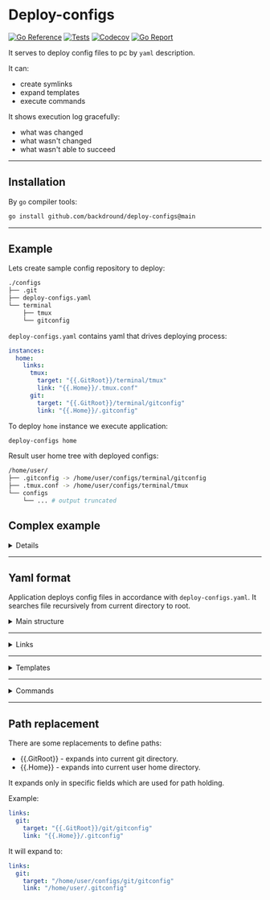 # Deploy-configs

[![Go Reference](https://img.shields.io/badge/go-reference-%2300ADD8?style=flat-square)](https://pkg.go.dev/github.com/backdround/deploy-configs)
[![Tests](https://img.shields.io/github/actions/workflow/status/backdround/deploy-configs/tests.yml?branch=main&label=tests&style=flat-square)](https://github.com/backdround/deploy-configs/actions)
[![Codecov](https://img.shields.io/codecov/c/github/backdround/deploy-configs?style=flat-square)](https://app.codecov.io/gh/backdround/deploy-configs/)
[![Go Report](https://goreportcard.com/badge/github.com/backdround/deploy-configs?style=flat-square)](https://goreportcard.com/report/github.com/backdround/deploy-configs)

It serves to deploy config files to pc by `yaml` description.

It can:
- create symlinks
- expand templates
- execute commands

It shows execution log gracefully:
- what was changed
- what wasn't changed
- what wasn't able to succeed



---
## Installation

By `go` compiler tools:
```bash
go install github.com/backdround/deploy-configs@main
```



---
## Example

Lets create sample config repository to deploy:
```bash
./configs
├── .git
├── deploy-configs.yaml
└── terminal
    ├── tmux
    └── gitconfig
```

`deploy-configs.yaml` contains yaml that drives deploying process:
```yaml
instances:
  home:
    links:
      tmux:
        target: "{{.GitRoot}}/terminal/tmux"
        link: "{{.Home}}/.tmux.conf"
      git:
        target: "{{.GitRoot}}/terminal/gitconfig"
        link: "{{.Home}}/.gitconfig"
```

To deploy `home` instance we execute application:

```bash
deploy-configs home
```

Result user home tree with deployed configs:
```bash
/home/user/
├── .gitconfig -> /home/user/configs/terminal/gitconfig
├── .tmux.conf -> /home/user/configs/terminal/tmux
└── configs
    └── ... # output truncated
```

## Complex example
<details><br>


```bash
# Config repository to deploy
./configs
├── .git
├── deploy-configs.yaml
├── desktop
│   ├── flameshot.ini
│   └── i3_template
├── git
│   └── gitconfig
└── terminal
    └── tmux
```

```yaml
# deploy-configs.yaml
instances:
  home:

    links:
      tmux:
        target: "{{.GitRoot}}/terminal/tmux"
        link: "{{.Home}}/.tmux.conf"
      git:
        target: "{{.GitRoot}}/git/gitconfig"
        link: "{{.Home}}/.gitconfig"

    commands:
      flameshot:
        input: "{{.GitRoot}}/desktop/flameshot.ini"
        output: "{{.Home}}/.config/flameshot/flameshot.ini"
        command: "sed \"s~%HOMEDIR%~$HOME~g\" '{{.Input}}' > '{{.Output}}'"

    templates:
      i3:
        input: "{{.GitRoot}}/desktop/i3_template"
        output: "{{.Home}}/.config/i3/config"
        data:
          telegram:
            size: "525 700"
            position: "1348 96"
          monitors:
            left: "DP-2"
            right: "HDMI-3"
```

```bash
# Deploying `home` instance
deploy-configs home
```

```bash
# Result home tree with deployed configs
/home/user/
├── .config
│   ├── flameshot
│   │   └── flameshot.ini
│   └── i3
│       └── config
├── .gitconfig -> /home/user/configs/git/gitconfig
├── .tmux.conf -> /home/user/configs/terminal/tmux
└── configs
    └── ... # output truncated
```

</details>



---
## Yaml format

Application deploys config files in accordance with `deploy-configs.yaml`. It
searches file recursively from current directory to root.

<details>
<summary> Main structure </summary><br>

Schematic example:
```yaml
# Arbitrary data that you need in your instances
<any-shared-data>:
  any:
    - shared
    - data

# Field contains a dictionary with all possible instances.
instances:
  # Instance is a set of deploying operation for performing at once.
  <instance-one>:
    [links:]
    [templates:]
    [commands:]

  <instance-two>:
    [links:]
    [templates:]
    [commands:]

  ...
```
Real example:
```yaml
.dev-links: &dev-links
  tmux:
    target: "{{.GitRoot}}/terminal/tmux"
    link: "{{.Home}}/.tmux.conf"
  zsh:
    target: "{{.GitRoot}}/terminal/zshrc"
    link: "{{.Home}}/.zshrc"

instances:
  home:
    links:
      <<: *dev-links
  work:
    links:
      <<: *dev-links
    templates:
      ...
```

</details>

---

<details>
<summary> Links </summary><br>

Links field describes links that are needed to be created.

Ripped out example:
```yaml
links:
  # Name is used in logs.
  tmux:
    # Target is a destination for link.
    target: "{{.GitRoot}}/terminal/tmux"
    # Link is used as a path to link creation.
    link: "{{.Home}}/.tmux.conf"
  zsh:
    target: "{{.GitRoot}}/terminal/zshrc"
    link: "{{.Home}}/.zshrc"
```

</details>

---

<details>
<summary> Templates </summary><br>

Templates field describes templates that are needed to be expanded and deployed.

Ripped out example:
```yaml
templates:
  # Name is used in logs.
  i3:
    # Input is a path to a `go` template (text/template).
    input: "{{.GitRoot}}/desktop/i3_template"
    # Output is a path to an expanded template.
    output: "{{.Home}}/.config/i3/config"
    # Data is an arbitrary structured data for template expantion.
    data:
      telegram:
        size: "525 700"
        position: "1348 96"
      monitors:
        left: "DP-2"
        right: "HDMI-3"
```

</details>

---

<details>
<summary> Commands </summary><br>

Commands field describes commands that create `output` files after execution.

Ripped out example:
```yaml
commands:
  # Name is used in logs.
  flameshot:
    # Input is a path to a command source config.
    input: "{{.GitRoot}}/desktop/flameshot.ini"
    # Output is a path to a generated config.
    output: "{{.Home}}/.config/flameshot/flameshot.ini"
    # Command converts the `input` config to an `output` config.
    # It allows {{.Input}} and {{.Output}} substitutions accordingly.
    command: "sed \"s~%HOMEDIR%~$HOME~g\" '{{.Input}}' > '{{.Output}}'"
```

</details>





---
## Path replacement
There are some replacements to define paths:
- {{.GitRoot}} - expands into current git directory.
- {{.Home}} - expands into current user home directory.

It expands only in specific fields which are used for path holding.

Example:
```yaml
links:
  git:
    target: "{{.GitRoot}}/git/gitconfig"
    link: "{{.Home}}/.gitconfig"
```

It will expand to:

```yaml
links:
  git:
    target: "/home/user/configs/git/gitconfig"
    link: "/home/user/.gitconfig"
```
